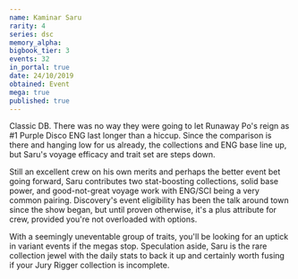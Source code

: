 ```yaml
---
name: Kaminar Saru
rarity: 4
series: dsc
memory_alpha:
bigbook_tier: 3
events: 32
in_portal: true
date: 24/10/2019
obtained: Event
mega: true
published: true
---
```


Classic DB. There was no way they were going to let Runaway Po's reign as #1 Purple Disco ENG last longer than a hiccup. Since the comparison is there and hanging low for us already, the collections and ENG base line up, but Saru's voyage efficacy and trait set are steps down.

Still an excellent crew on his own merits and perhaps the better event bet going forward, Saru contributes two stat-boosting collections, solid base power, and good-not-great voyage work with ENG/SCI being a very common pairing. Discovery's event eligibility has been the talk around town since the show began, but until proven otherwise, it's a plus attribute for crew, provided you're not overloaded with options.

With a seemingly uneventable group of traits, you'll be looking for an uptick in variant events if the megas stop. Speculation aside, Saru is the rare collection jewel with the daily stats to back it up and certainly worth fusing if your Jury Rigger collection is incomplete.
